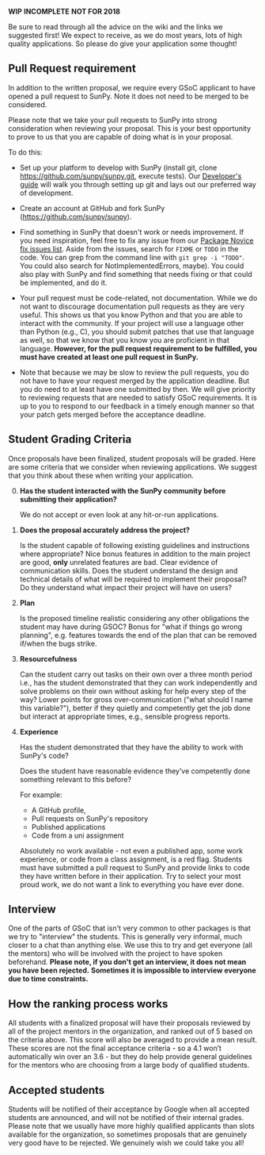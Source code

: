 **WIP** **INCOMPLETE** **NOT FOR 2018**

Be sure to read through all the advice on the wiki and the links we suggested first!
We expect to receive, as we do most years, lots of high quality applications.
So please do give your application some thought!

## Pull Request requirement

In addition to the written proposal, we require every GSoC applicant to have opened a pull request to SunPy.
Note it does not need to be merged to be considered.

Please note that we take your pull requests to SunPy into strong consideration when reviewing your proposal.
This is your best opportunity to prove to us that you are capable of doing what is in your proposal.

To do this:

* Set up your platform to develop with SunPy (install git, clone https://github.com/sunpy/sunpy.git, execute tests).
  Our [Developer's guide](http://docs.sunpy.org/en/latest/dev_guide/newcomers.html) will walk you through setting up git and lays out our preferred way of development.

* Create an account at GitHub and fork SunPy (https://github.com/sunpy/sunpy).

* Find something in SunPy that doesn't work or needs improvement.
  If you need inspiration, feel free to fix any issue from our [Package Novice fix issues list](https://github.com/sunpy/sunpy/issues?q=is%3Aissue+is%3Aopen+label%3A%22Package+Novice%22).
  Aside from the issues, search for `FIXME` or `TODO` in the code.
  You can grep from the command line with `git grep -i "TODO"`.
  You could also search for NotImplementedErrors, maybe).
  You could also play with SunPy and find something that needs fixing or that could be implemented, and do it.

* Your pull request must be code-related, not documentation.
  While we do not want to discourage documentation pull requests as they are very useful.
  This shows us that you know Python and that you are able to interact with the community.
  If your project will use a language other than Python (e.g., C), you should submit patches that use that language as well, so that we know that you know you are proficient in that language.
  **However, for the pull request requirement to be fulfilled, you must have created at least one pull request in SunPy.**

* Note that because we may be slow to review the pull requests, you do not
  have to have your request merged by the application deadline.
  But you do need to at least have one submitted by then.
  We will give priority to reviewing requests that are needed to satisfy GSoC requirements.
  It is up to you to respond to our feedback in a timely enough manner so that your patch gets merged before the acceptance deadline.

## Student Grading Criteria

Once proposals have been finalized, student proposals will be graded.
Here are some criteria that we consider when reviewing applications.
We suggest that you think about these when writing your application.

0. **Has the student interacted with the SunPy community before submitting their application?**

    We do not accept or even look at any hit-or-run applications.

1. **Does the proposal accurately address the project?**

    Is the student capable of following existing guidelines and instructions where appropriate?
    Nice bonus features in addition to the main project are good, **only** unrelated features are bad.
    Clear evidence of communication skills.
    Does the student understand the design and technical details of what will be required to implement their proposal?
    Do they understand what impact their project will have on users?

2. **Plan**

    Is the proposed timeline realistic considering any other obligations the student may have during GSOC?
    Bonus for "what if things go wrong planning", e.g. features towards the end of the plan that can be removed if/when the bugs strike.

3. **Resourcefulness**

    Can the student carry out tasks on their own over a three month period i.e., has the student demonstrated that they can work independently and solve problems on their own without asking for help every step of the way?
    Lower points for gross over-communication ("what should I name this variable?"), better if they quietly and competently get the job done but interact at appropriate times, e.g., sensible progress reports.

4. **Experience**

    Has the student demonstrated that they have the ability to work with SunPy's code?

    Does the student have reasonable evidence they’ve competently done something relevant to this before?

    For example:

    - A GitHub profile,
    - Pull requests on SunPy's repository
    - Published applications
    - Code from a uni assignment

    Absolutely no work available - not even a published app, some work experience, or code from a class assignment, is a red flag.
    Students must have submitted a pull request to SunPy and provide links to code they have written before in their application.
    Try to select your most proud work, we do not want a link to everything you have ever done.


## Interview

One of the parts of GSoC that isn't very common to other packages is that we try to "interview" the students.
This is generally very informal, much closer to a chat than anything else.
We use this to try and get everyone (all the mentors) who will be involved with the project to have spoken beforehand.
**Please note, if you don't get an interview, it does not mean you have been rejected.**
**Sometimes it is impossible to interview everyone due to time constraints.**

## How the ranking process works

All students with a finalized proposal will have their proposals reviewed by all of the project mentors in the organization, and ranked out of 5 based on the criteria above.
This score will also be averaged to provide a mean result.
These scores are not the final acceptance criteria - so a 4.1 won’t automatically win over an 3.6 - but they do help provide general guidelines for the mentors who are choosing from a large body of qualified students.

## Accepted students

Students will be notified of their acceptance by Google when all accepted students are announced, and will not be notified of their internal grades.
Please note that we usually have more highly qualified applicants than slots available for the organization, so sometimes proposals that are genuinely very good have to be rejected.
We genuinely wish we could take you all!
